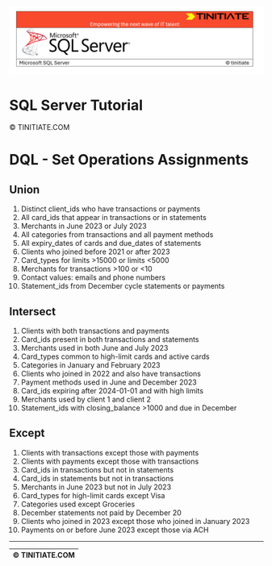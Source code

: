 ![SQL Server Tinitiate Image](../../../sqlserver-sql/sqlserver.png)

# SQL Server Tutorial

&copy; TINITIATE.COM

# DQL - Set Operations Assignments

## Union
1. Distinct client_ids who have transactions or payments
2. All card_ids that appear in transactions or in statements
3. Merchants in June 2023 or July 2023
4. All categories from transactions and all payment methods
5. All expiry_dates of cards and due_dates of statements
6. Clients who joined before 2021 or after 2023
7. Card_types for limits >15000 or limits <5000
8. Merchants for transactions >100 or <10
9. Contact values: emails and phone numbers
10. Statement_ids from December cycle statements or payments

## Intersect
1. Clients with both transactions and payments
2. Card_ids present in both transactions and statements
3. Merchants used in both June and July 2023
4. Card_types common to high-limit cards and active cards
5. Categories in January and February 2023
6. Clients who joined in 2022 and also have transactions
7. Payment methods used in June and December 2023
8. Card_ids expiring after 2024-01-01 and with high limits
9. Merchants used by client 1 and client 2
10. Statement_ids with closing_balance >1000 and due in December

## Except
1. Clients with transactions except those with payments
2. Clients with payments except those with transactions
3. Card_ids in transactions but not in statements
4. Card_ids in statements but not in transactions
5. Merchants in June 2023 but not in July 2023
6. Card_types for high-limit cards except Visa
7. Categories used except Groceries
8. December statements not paid by December 20
9. Clients who joined in 2023 except those who joined in January 2023
10. Payments on or before June 2023 except those via ACH

***
| &copy; TINITIATE.COM |
|----------------------|

